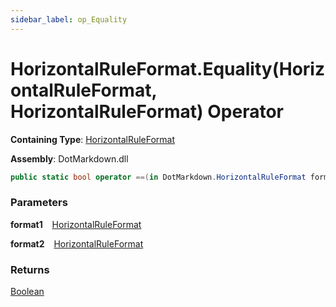 ```yaml
---
sidebar_label: op_Equality
---
```


# HorizontalRuleFormat\.Equality\(HorizontalRuleFormat, HorizontalRuleFormat\) Operator

**Containing Type**: [HorizontalRuleFormat](../index.md)

**Assembly**: DotMarkdown\.dll

```csharp
public static bool operator ==(in DotMarkdown.HorizontalRuleFormat format1, in DotMarkdown.HorizontalRuleFormat format2)
```

### Parameters

**format1** &ensp; [HorizontalRuleFormat](../index.md)

**format2** &ensp; [HorizontalRuleFormat](../index.md)

### Returns

[Boolean](https://docs.microsoft.com/en-us/dotnet/api/system.boolean)

